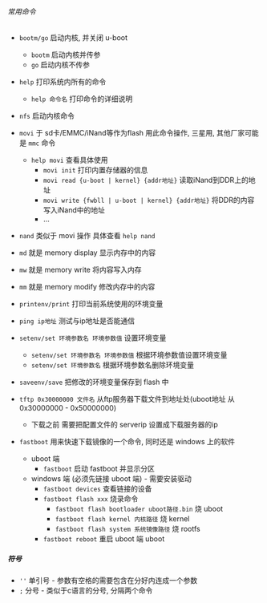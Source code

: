 ###### 常用命令

* `bootm/go` 启动内核, 并关闭 u-boot
    * `bootm` 启动内核并传参
    * `go` 启动内核不传参

* `help` 打印系统内所有的命令
    * `help 命令名` 打印命令的详细说明

* `nfs` 启动内核命令

* `movi` 于 sd卡/EMMC/iNand等作为flash 用此命令操作, 三星用, 其他厂家可能是 `mmc` 命令
    * `help movi` 查看具体使用
        * `movi init` 打印内置存储器的信息
        * `movi read {u-boot | kernel} {addr地址}` 读取iNand到DDR上的地址
        * `movi write {fwbll | u-boot | kernel} {addr地址}` 将DDR的内容写入iNand中的地址
        * ...
* `nand` 类似于 movi 操作 具体查看 `help nand`

* `md` 就是 memory display 显示内存中的内容
* `mw` 就是 memory write 将内容写入内存
* `mm` 就是 memory modify 修改内存中的内容  

* `printenv/print` 打印当前系统使用的环境变量

* `ping ip地址` 测试与ip地址是否能通信

* `setenv/set 环境参数名 环境参数值` 设置环境变量
    * `setenv/set 环境参数名 环境参数值` 根据环境参数值设置环境变量
    * `setenv/set 环境参数名` 根据环境参数名删除环境变量
* `saveenv/save` 把修改的环境变量保存到 flash 中

* `tftp 0x30000000 文件名` 从ftp服务器下载文件到地址处(uboot地址 从 0x30000000 - 0x50000000)
    * 下载之前 需要把配置文件的 serverip 设置成下载服务器的ip

* `fastboot` 用来快速下载镜像的一个命令, 同时还是 windows 上的软件
    * uboot 端
        * `fastboot` 启动 fastboot 并显示分区
    * windows 端 (必须先链接 uboot 端) - 需要安装驱动
        * `fastboot devices` 查看链接的设备
        * `fastboot flash xxx` 烧录命令
            * `fastboot flash bootloader uboot路径.bin` 烧 uboot
            * `fastboot flash kernel 内核路径`          烧 kernel
            * `fastboot flash system 系统镜像路径`      烧 rootfs
        * `fastboot reboot` 重启 uboot 端 uboot

##### 符号

* `''` 单引号 - 参数有空格的需要包含在分好内连成一个参数
* `;`  分号   - 类似于c语言的分号, 分隔两个命令